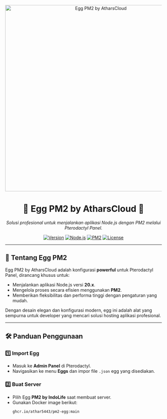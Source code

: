 <p align="center">
  <img src="https://user-images.githubusercontent.com/0000000/egg-pm2-banner.png" alt="Egg PM2 by AtharsCloud" width="600">
</p>

<h1 align="center">
  🌟 Egg PM2 by AtharsCloud 🌟  
</h1>

<p align="center">
  <i>Solusi profesional untuk menjalankan aplikasi Node.js dengan PM2 melalui Pterodactyl Panel.</i>  
</p>

<p align="center">
  <a href="https://github.com/athar5443"><img src="https://img.shields.io/badge/Version-1.0.0-blue?style=flat-square&logo=github" alt="Version"></a>
  <a href="https://github.com/athar5443"><img src="https://img.shields.io/badge/Node.js-20.x-brightgreen?style=flat-square&logo=nodedotjs" alt="Node.js"></a>
  <a href="https://github.com/athar5443"><img src="https://img.shields.io/badge/PM2-Supported-orange?style=flat-square&logo=pm2" alt="PM2"></a>
  <a href="https://github.com/athar5443"><img src="https://img.shields.io/badge/License-MIT-lightgrey?style=flat-square" alt="License"></a>
</p>

---

## 🚀 **Tentang Egg PM2**  

Egg PM2 by AtharsCloud adalah konfigurasi **powerful** untuk Pterodactyl Panel, dirancang khusus untuk:  
- Menjalankan aplikasi Node.js versi **20.x**.  
- Mengelola proses secara efisien menggunakan **PM2**.  
- Memberikan fleksibilitas dan performa tinggi dengan pengaturan yang mudah.  

Dengan desain elegan dan konfigurasi modern, egg ini adalah alat yang sempurna untuk developer yang mencari solusi hosting aplikasi profesional.  

---

## 🛠️ **Panduan Penggunaan**  

### 1️⃣ **Import Egg**  
- Masuk ke **Admin Panel** di Pterodactyl.  
- Navigasikan ke menu **Eggs** dan impor file `.json` egg yang disediakan.  

### 2️⃣ **Buat Server**  
- Pilih Egg **PM2 by IndoLife** saat membuat server.  
- Gunakan Docker image berikut:  
  ```bash
  ghcr.io/athar5443/pm2-egg:main
